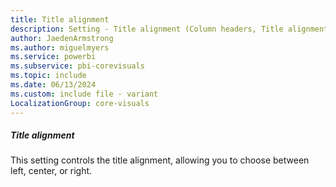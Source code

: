 ```yaml
---
title: Title alignment
description: Setting - Title alignment (Column headers, Title alignment)
author: JaedenArmstrong
ms.author: miguelmyers
ms.service: powerbi
ms.subservice: pbi-corevisuals
ms.topic: include
ms.date: 06/13/2024
ms.custom: include file - variant
LocalizationGroup: core-visuals
---
```

##### Title alignment

This setting controls the title alignment, allowing you to choose between left, center, or right.
